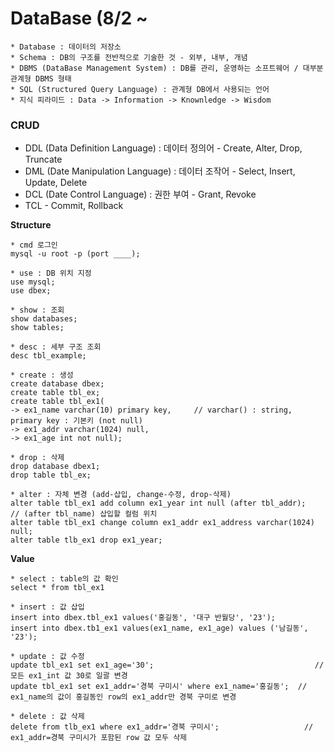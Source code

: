 # DataBase (8/2 ~
```
* Database : 데이터의 저장소
* Schema : DB의 구조를 전반적으로 기술한 것 - 외부, 내부, 개념
* DBMS (DataBase Management System) : DB를 관리, 운영하는 소프트웨어 / 대부분 관계형 DBMS 형태  
* SQL (Structured Query Language) : 관계형 DB에서 사용되는 언어
* 지식 피라미드 : Data -> Information -> Knownledge -> Wisdom
```
### CRUD
* DDL (Data Definition Language) : 데이터 정의어 - Create, Alter, Drop, Truncate
* DML (Date Manipulation Language) : 데이터 조작어 - Select, Insert, Update, Delete
* DCL (Date Control Language) : 권한 부여 - Grant, Revoke
* TCL - Commit, Rollback

**Structure**

```
* cmd 로그인
mysql -u root -p (port ____);

* use : DB 위치 지정
use mysql;
use dbex; 

* show : 조회
show databases;
show tables;

* desc : 세부 구조 조회
desc tbl_example;

* create : 생성
create database dbex;
create table tbl_ex;
create table tbl_ex1(
-> ex1_name varchar(10) primary key,     // varchar() : string,       primary key : 기본키 (not null)
-> ex1_addr varchar(1024) null,
-> ex1_age int not null);

* drop : 삭제
drop database dbex1;
drop table tbl_ex;

* alter : 자체 변경 (add-삽입, change-수정, drop-삭제)
alter table tbl_ex1 add column ex1_year int null (after tbl_addr);      // (after tbl_name) 삽입할 컬럼 위치
alter table tbl_ex1 change column ex1_addr ex1_address varchar(1024) null;
alter table tlb_ex1 drop ex1_year;
```

**Value**

```
* select : table의 값 확인
select * from tbl_ex1

* insert : 값 삽입
insert into dbex.tbl_ex1 values('홍길동', '대구 반월당', '23');
insert into dbex.tb1_ex1 values(ex1_name, ex1_age) values ('남길동', '23');

* update : 값 수정
update tbl_ex1 set ex1_age='30';                                    // 모든 ex1_int 값 30로 일괄 변경
update tbl_ex1 set ex1_addr='경북 구미시' where ex1_name='홍길동';  // ex1_name의 값이 홍길동인 row의 ex1_addr만 경북 구미로 변경

* delete : 값 삭제
delete from tlb_ex1 where ex1_addr='경북 구미시';                   // ex1_addr=경북 구미시가 포함된 row 값 모두 삭제      
```
